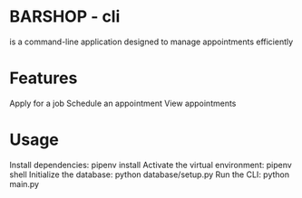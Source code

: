 # BARSHOP - cli
 is a command-line application designed to manage appointments efficiently

# Features
 Apply for a job
 Schedule an appointment
 View appointments
# Usage
Install dependencies: pipenv install
Activate the virtual environment: pipenv shell
Initialize the database: python database/setup.py
Run the CLI: python main.py
